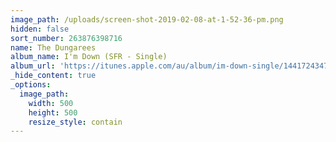 ```yaml
---
image_path: /uploads/screen-shot-2019-02-08-at-1-52-36-pm.png
hidden: false
sort_number: 263876398716
name: The Dungarees
album_name: I'm Down (SFR - Single)
album_url: 'https://itunes.apple.com/au/album/im-down-single/1441724347'
_hide_content: true
_options:
  image_path:
    width: 500
    height: 500
    resize_style: contain
---
```


